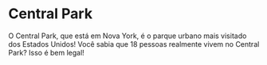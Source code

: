 # Central Park

O Central Park, que está em Nova York, é o parque urbano mais visitado dos
Estados Unidos! Você sabia que 18 pessoas realmente vivem no Central Park? Isso
é bem legal!
